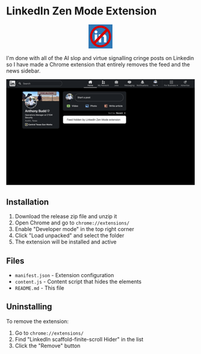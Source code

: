 # LinkedIn Zen Mode Extension

<p align="center">
  <img src="icon128.png" alt="Icon" width="64" height="64"/>
</p>

I'm done with all of the AI slop and virtue signalling cringe posts on Linkedin so I have made a Chrome extension that entirely removes the feed and the news sidebar.

<p align="center">
  <img src="screenshot.png" alt="Screenshot of extension hiding LinkedIn feed and news sidebar"/>
</p>

## Installation

1. Download the release zip file and unzip it
2. Open Chrome and go to `chrome://extensions/`
3. Enable "Developer mode" in the top right corner
4. Click "Load unpacked" and select the folder
5. The extension will be installed and active


## Files

- `manifest.json` - Extension configuration
- `content.js` - Content script that hides the elements
- `README.md` - This file

## Uninstalling

To remove the extension:
1. Go to `chrome://extensions/`
2. Find "LinkedIn scaffold-finite-scroll Hider" in the list
3. Click the "Remove" button

